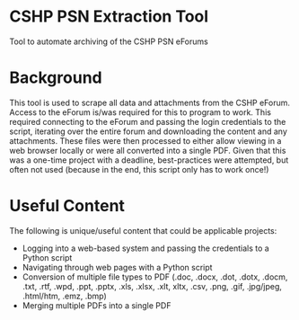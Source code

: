 # CSHP PSN Extraction Tool
Tool to automate archiving of the CSHP PSN eForums

# Background
This tool is used to scrape all data and attachments from the CSHP 
eForum. Access to the eForum is/was required for this to program to 
work. This required connecting to the eForum and passing the login 
credentials to the script, iterating over the entire forum and 
downloading the content and any attachments. These files were then 
processed to either allow viewing in a web browser locally or were 
all converted into a single PDF. Given that this was a one-time 
project with a deadline, best-practices were attempted, but often
not used (because in the end, this script only has to work once!)


# Useful Content
The following is unique/useful content that could be applicable projects:
 - Logging into a web-based system and passing the credentials to a 
   Python script
 - Navigating through web pages with a Python script
 - Conversion of multiple file types to PDF (.doc, .docx, .dot, .dotx, 
   .docm, .txt, .rtf, .wpd, .ppt, .pptx, .xls, .xlsx, .xlt, xltx, .csv, 
   .png, .gif, .jpg/jpeg, .html/htm, .emz, .bmp)
 - Merging multiple PDFs into a single PDF